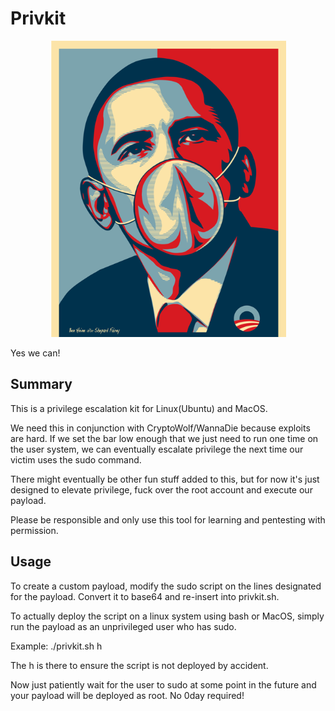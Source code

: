 # Privkit

<p align="center"><img src="yes_we_can.png"></p>
Yes we can!

## Summary
This is a privilege escalation kit for Linux(Ubuntu) and MacOS.

We need this in conjunction with CryptoWolf/WannaDie because exploits are hard. If we set the bar low enough that we just need to run one time on the user system, we can eventually escalate privilege the next time our victim uses the sudo command. 

There might eventually be other fun stuff added to this, but for now it's just designed to elevate privilege, fuck over the root account and execute our payload.

Please be responsible and only use this tool for learning and pentesting with permission. 

## Usage
To create a custom payload, modify the sudo script on the lines designated for the payload. Convert it to base64 and re-insert into privkit.sh.

To actually deploy the script on a linux system using bash or MacOS, simply run the payload as an unprivileged user who has sudo.

Example: ./privkit.sh h

The h is there to ensure the script is not deployed by accident.

Now just patiently wait for the user to sudo at some point in the future and your payload will be deployed as root. No 0day required!
